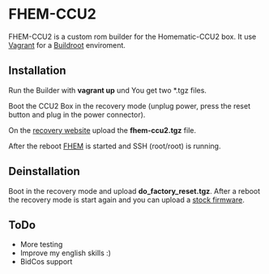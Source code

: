 # FHEM-CCU2

FHEM-CCU2 is a custom rom builder for the Homematic-CCU2 box.
It use [Vagrant](https://www.vagrantup.com) for a [Buildroot](https://buildroot.org) enviroment.

## Installation
Run the Builder with **vagrant up** und You get two *.tgz files.

Boot the CCU2 Box in the recovery mode (unplug power, press the reset button and plug in the power connector).

On the [recovery website](http://http://homematic-ccu2) upload the **fhem-ccu2.tgz** file.
 
After the reboot [FHEM](http://fhem-ccu2:8083/fhem) is started and SSH (root/root) is running.

## Deinstallation
Boot in the recovery mode and upload **do\_factory\_reset.tgz**. After a reboot the recovery mode is start again and you can upload a [stock firmware](http://www.eq-3.de/service/downloads.html?id=202).
 
## ToDo
* More testing
* Improve my english skills :)
* BidCos support 
 
